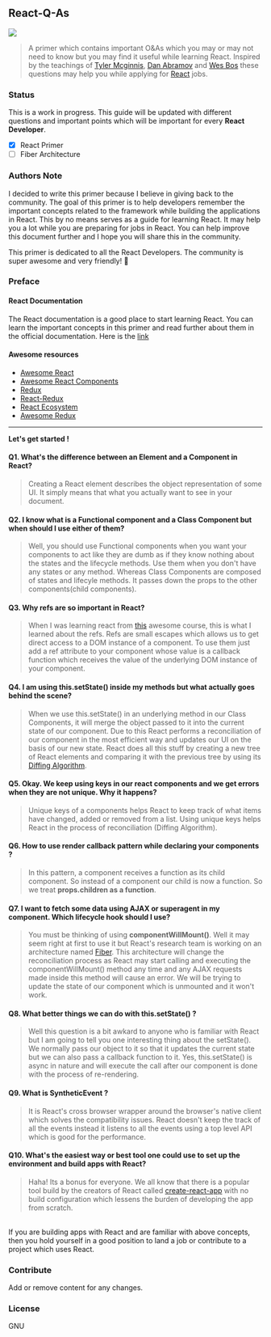 ## React-Q-As 

![](http://blog-assets.risingstack.com/2016/Jan/react_best_practices-1453211146748.png)

> A primer which contains important O&As which you may or may not need to know but you may find it useful while learning React. Inspired by the teachings of [Tyler Mcginnis](https://github.com/tylermcginnis), [Dan Abramov](https://github.com/gaearon) and [Wes Bos](https://github.com/wesbos) these questions may help you while applying for [React](https://facebook.github.io/react/) jobs.


### Status

This is a work in progress. This guide will be updated with different questions and important points which will be important for every **React Developer**.

- [x] React Primer
- [ ] Fiber Architecture

### Authors Note

I decided to write this primer because I believe in giving back to the community. The goal of this primer is to help developers remember the important concepts related to the framework while building the applications in React. This by no means serves as a guide for learning React. It may help you a lot while you are preparing for jobs in React. You can help improve this document further and I hope you will share this in the community. 

This primer is dedicated to all the React Developers. The community is super awesome and very friendly! 🍻

### Preface
#### React Documentation
The React documentation is a good place to start learning React. You can learn the important concepts in this primer and read further about them in the official documentation. Here is the [link](https://facebook.github.io/react/)

#### Awesome resources
* [Awesome React](https://github.com/nitin42/awesome-react)
* [Awesome React Components](https://github.com/nitin42/awesome-react-components)
* [Redux](https://github.com/nitin42/redux)
* [React-Redux](https://github.com/nitin42/react-redux-links)
* [React Ecosystem](https://github.com/nitin42/redux-ecosystem-links)
* [Awesome Redux](https://github.com/nitin42/awesome-redux)

<hr/>

**Let's get started !**

#### Q1.  What's the difference between an Element and a Component in React?
> Creating a React element describes the object representation of some UI. It simply means that what you actually want to see in your document.


#### Q2. I know what is a Functional component and a Class Component but when should I use either of them?
> Well, you should use Functional components when you want your components to act like they are dumb as if they know nothing about the states and the lifecycle methods. Use them when you don't have any states or any method. Whereas Class Components are composed of states and lifecyle methods. It passes down the props to the other components(child components).

#### Q3. Why refs are so important in React?
> When I was learning react from [this](https://reacttraining.com/online) awesome course, this is what I learned about the refs. Refs are small escapes which allows us to get direct access to a DOM instance of a component. To use them just add a ref attribute to your component whose value is a callback function which receives the value of the underlying DOM instance of your component.

#### Q4.  I am using this.setState() inside my methods but what actually goes behind the scene?
> When we use this.setState() in an underlying method in our Class Components, it will merge the object passed to it into the current state of our component. Due to this React performs a reconciliation of our component in the most efficient way and updates our UI on the basis of our new state. React does all this stuff by creating a new tree of React elements and comparing it with the previous tree by using its [Diffing Algorithm](Reconciliation).

#### Q5. Okay. We keep using keys in our react components and we get errors when they are not unique. Why it happens?
> Unique keys of a components helps React to keep track of what items have changed, added or removed from a list. Using unique keys helps React in the process of reconciliation (Diffing Algorithm).

#### Q6. How to use render callback pattern while declaring your components ?
> In this pattern, a component receives a function as its child component. So instead of a component our child is now a function. So we treat **props.children as a function**.

#### Q7. I want to fetch some data using AJAX or superagent in my component. Which lifecycle hook should I use?
> You must be thinking of using **componentWillMount()**. Well it may seem right at first to use it but React's research team is working on an architecture named [Fiber](https://github.com/acdlite/react-fiber-architecture). This architecture will change the reconciliation process as React may start calling and executing the componentWillMount() method any time and any AJAX requests made inside this method will cause an error. We will be trying to update the state of our component which is unmounted and it won't work.

#### Q8. What better things we can do with this.setState() ?
> Well this question is a bit awkard to anyone who is familiar with React but I am going to tell you one interesting thing about the setState(). We normally pass our object to it so that it updates the current state but we can also pass a callback function to it. Yes, this.setState() is async in nature and will execute the call after our component is done with the process of re-rendering.

#### Q9. What is SyntheticEvent ?
> It is React's cross browser wrapper around the browser's native client which solves the compatibility issues. React doesn't keep the track of all the events instead it listens to  all the events using a top level API which is good for the performance.

#### Q10. What's the easiest way or best tool one could use to set up the environment and build apps with React?
> Haha! Its a bonus for everyone. We all know that there is a popular tool build by the creators of React called [create-react-app](https://github.com/facebookincubator/create-react-app) with no build configuration which lessens the burden of developing the app from scratch. 

<br/>
If you are building apps with React and are familiar with above concepts, then you hold yourself in a good position to land a job or contribute to a project which uses React.

### Contribute

Add or remove content for any changes.

### License

GNU
